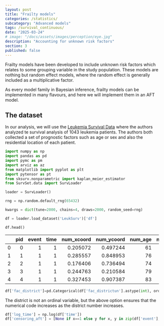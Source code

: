 ```yaml
---
layout: post
title: "Frailty models"
categories: /statistics/
subcategory: "Advanced models"
tags: /survival_continuous/
date: "2025-03-24"
# image: "/docs/assets/images/perception/eye.jpg"
description: "Accounting for unknown risk factors"
section: 3
published: false
---
```


Frailty models have been developed to include unknown risk factors
which relates to some grouping variable in the study population.
These models are nothing but random effect models, where the random
effect is generally included as a multiplicative factor.

As every model family in Bayesian inference,
frailty models can be implemented in many flavours, and here
we will implement them in an AFT model.

## The dataset

In our analysis, we will use the [Leukemia Survival Data](https://rdrr.io/cran/spBayesSurv/man/LeukSurv.html)
where the authors analyzed te survival analysis of 1043 leukemia patients.
The authors both collected a set of prognostic factors such as age or sex
and also the residential location of each patient.

```python
import numpy as np
import pandas as pd
import pymc as pm
import arviz as az
from matplotlib import pyplot as plt
import pytensor as pt
from sksurv.nonparametric import kaplan_meier_estimator
from SurvSet.data import SurvLoader

loader = SurvLoader()

rng = np.random.default_rng(65432)

kwargs = dict(tune=2000, chains=4, draws=2000, random_seed=rng)

df = loader.load_dataset('LeukSurv')['df']

df.head()
```

|    |   pid |   event |   time |   num_xcoord |   num_ycoord |   num_age |   num_wbc |   num_tpi | fac_sex   |   fac_district |
|---:|------:|--------:|-------:|-------------:|-------------:|----------:|----------:|----------:|:----------|---------------:|
|  0 |     0 |       1 |      1 |     0.205072 |     0.497244 |        61 |      13.3 |     -1.96 | F         |              9 |
|  1 |     1 |       1 |      1 |     0.285557 |     0.848953 |        76 |     450   |     -3.39 | F         |              7 |
|  2 |     2 |       1 |      1 |     0.176406 |     0.736494 |        74 |     154   |     -4.95 | F         |              7 |
|  3 |     3 |       1 |      1 |     0.244763 |     0.210584 |        79 |     500   |     -1.4  | M         |             24 |
|  4 |     4 |       1 |      1 |     0.327453 |     0.907387 |        83 |     160   |     -2.59 | M         |              7 |

```python
df['fac_district']=pd.Categorical(df['fac_districtun'].astype(int), ordered=True)
```

The district is not an ordinal variable, but the above option ensures
that the numerical code increases as the district number increases.

```python
df['log_time'] = np.log(df['time'])
df['censoring_aft'] = [None if x==1 else y for x, y in zip(df['event'], df['log_time'])]
```